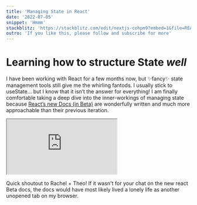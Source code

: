 ```yaml
---
title: 'Managing State in React'
date: '2022-07-05'
snippet: 'Hmmm'
stackblitz: 'https://stackblitz.com/edit/nextjs-cohpm9?embed=1&file=README.md'
outro: 'If you like this, please follow and subscribe for more'
---
```


# Learning how to structure State _well_

I have been working with React for a few months now, but ✨fancy✨ state management tools still give me the whirling fantods. I usually stick to useState… but I know that it isn’t the answer for everything! I am finally comfortable taking a deep dive into the inner-workings of managing state because [React’s new Docs (in Beta)](https://beta.reactjs.org/) are wonderfully written and much more approachable than their previous iteration.

<iframe className="w-full h-96" crossorigin src="https://stackblitz.com/edit/nextjs-cohpm9?embed=1&file=README.md"></iframe>

Quick shoutout to Rachel + Theo! If it wasn't for your chat on the new react Beta docs, the docs would have most likely lived a lonely life as another unopened tab on my browser.
